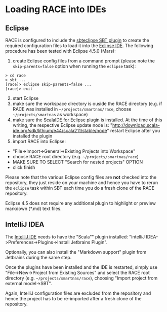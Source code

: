 # Loading RACE into IDEs

## Eclipse
RACE is configured to include the [sbteclipse SBT plugin][sbteclipse] to create
the required configuration files to load it into the [Eclipse IDE][eclipse]. The
following procedure has been tested with Eclipse 4.5.0 (Mars):

  1. create Eclipse config files from a command prompt (please note the `skip-parents=false`
     option when running the `eclipse` task):

    > cd race
    > sbt ...
    [race]> eclipse skip-parents=false ...
    [race]> exit

  2. start Eclipse
  3. make sure the workspace directory is ouside the RACE directory (e.g. if
     RACE was installed in `~/projects/smartnas/race`, choose `~/projects/smartnas`
     as workspace)
  4. make sure the [ScalaIDE for Eclipse plugin][scalaide] is installed. At the
     time of this writing, the respective Eclipse update node is:
     "http://download.scala-ide.org/sdk/lithium/e44/scala211/stable/node"
     restart Eclipse after you installed the plugin
  5. import RACE into Eclipse:

   * "File->Import->General->Existing Projects into Workspace"
   * choose RACE root directory (e.g. `~/projects/smartnas/race`)
   * MAKE SURE TO SELECT "Search for nested projects" OPTION
   * click finish

Please note that the various Eclipse config files are __not__ checked into the
repository, they just reside on your machine and hence you have to rerun the `eclipse`
task within SBT each time you do a fresh clone of the RACE repository.

Eclipse 4.5 does not require any additional plugin to highlight or preview
markdown (*.md) text files.


## IntelliJ IDEA
The [IntelliJ IDE][intellij] needs to have the "Scala"" plugin installed:
"IntelliJ IDEA->Preferences->Plugins->Install Jetbrains Plugin".

Optionally, you can also install the "Markdown support" plugin from Jetbrains during
the same step.

Once the plugins have been installed and the IDE is restarted, simply use
"File->New->Project from Existing Sources" and select the RACE root directory
(e.g. `~/projects/smartnas/race`), choosing "Import project from external model->SBT".

Again, IntelliJ configuration files are excluded from the repository and hence
the project has to be re-imported after a fresh clone of the repository.


[sbteclipse]: https://github.com/typesafehub/sbteclipse
[eclipse]: http://www.eclipse.org/
[scalaide]: http://scala-ide.org
[intellij]: http://www.jetbrains.com/idea/